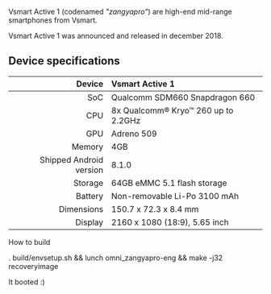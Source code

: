  Vsmart Active 1 (codenamed _"zangyapro"_) are high-end mid-range smartphones from Vsmart.

Vsmart Active 1 was announced and released in december 2018.

## Device specifications

| Device       |   	Vsmart Active 1                               |
| -----------: | :---------------------------------------------- |
| SoC          | Qualcomm SDM660 Snapdragon 660                 |
| CPU          | 8x Qualcomm® Kryo™ 260 up to 2.2GHz             |
| GPU          | Adreno 509                                      |
| Memory       | 4GB                                             |
| Shipped Android version | 8.1.0                                |
| Storage      | 64GB eMMC 5.1 flash storage                     |
| Battery      | Non-removable Li-Po 3100 mAh                    |
| Dimensions   | 150.7 x 72.3 x 8.4 mm                          |
| Display      | 2160 x 1080 (18:9), 5.65 inch                   |


How to build

. build/envsetup.sh && lunch omni_zangyapro-eng && make -j32 recoveryimage

It booted :)
